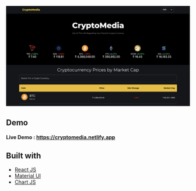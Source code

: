 <img src="./screenshot.png" width="1200"/>

## Demo

#### Live Demo : https://cryptomedia.netlify.app

## Built with

- [React JS](https://reactjs.org/)
- [Material UI](https://v4.mui.com/)
- [Chart JS](https://reactchartjs.github.io/react-chartjs-2/#/)
